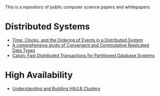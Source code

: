This is a repository of public computer science papers and whitepapers

Distributed Systems
=====================

* [Time, Clocks, and the Ordering of Events in a Distributed System](lamport-time-clocks.pdf)
* [A comprehensive study of Convergent and Commutative Replicated Data Types](crdt-comprehensive.pdf)
* [Calvin: Fast Distributed Transactions for Partitioned Database Systems](./calvin-sigmod12.pdf)

High Availability
==================

* [Understanding and Building HA/LB Clusters](building-ha-lb-clusters.pdf)
